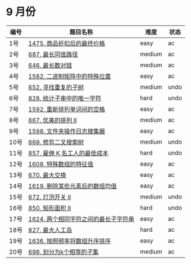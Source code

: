 # 9 月份

**编号**|**题目名称**|**难度**|**状态**
--------|------------|--------|--------
1号|[1475. 商品折扣后的最终价格](./第1题%201475.%20商品折扣后的最终价格)|easy|ac
2号|[687. 最长同值路径](./第2题%20687.%20最长同值路径)|medium|ac
3号|[646. 最长数对链](./第3题%20646.%20最长数对链)|medium|ac
4号|[1582. 二进制矩阵中的特殊位置](./第4题%201582.%20二进制矩阵中的特殊位置)|easy|ac
5号|[652. 寻找重复的子树](./第5题%20652.%20寻找重复的子树)|medium|undo
6号|[828. 统计子串中的唯一字符](./第6题%20828.%20统计子串中的唯一字符)|hard|undo
7号|[1592. 重新排列单词间的空格](./第7题%201592.%20重新排列单词间的空格)|easy|ac
8号|[667. 优美的排列 II](./第8题%20667.%20优美的排列%20II)|medium|ac
9号|[1598. 文件夹操作日志搜集器](./第9题%201598.%20文件夹操作日志搜集器)|easy|ac
10号|[669. 修剪二叉搜索树](./第10题%20669.%20修剪二叉搜索树)|medium|undo
11号|[857. 雇佣 K 名工人的最低成本](./第11题%20857.%20雇佣%20K%20名工人的最低成本)|hard|undo
12号|[1608. 特殊数组的特征值](./第12题%201608.%20特殊数组的特征值)|easy|ac
13号|[670. 最大交换](./第13题%20670.%20最大交换)|easy|ac
14号|[1619. 删除某些元素后的数组均值](./第14题%201619.%20删除某些元素后的数组均值)|easy|ac
15号|[672. 灯泡开关 II](./第15题%20672.%20灯泡开关%20II)|medium|undo
16号|[850. 矩形面积 II](./第16题%20850.%20矩形面积%20II)|hard|undo
17号|[1624. 两个相同字符之间的最长子字符串](./第17题%201624.%20两个相同字符之间的最长子字符串)|easy|ac
18号|[827. 最大人工岛](./第18题%20827.%20最大人工岛)|hard|ac
19号|[1636. 按照频率将数组升序排序](./第19题%201636.%20按照频率将数组升序排序)|easy|ac
20号|[698. 划分为k个相等的子集](./第20题%20698.%20划分为k个相等的子集)|medium|ac
